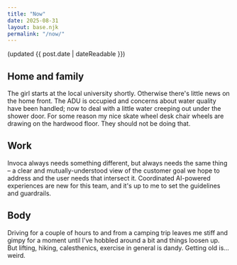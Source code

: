 ```yaml
---
title: "Now"
date: 2025-08-31
layout: base.njk
permalink: "/now/"
---
```

(updated {{ post.date | dateReadable }})

## Home and family

The girl starts at the local university shortly. Otherwise there's little news on the home front. The ADU is occupied and concerns about water quality have been handled; now to deal with a little water creeping out under the shower door. For some reason my nice skate wheel desk chair wheels are drawing on the hardwood floor. They should not be doing that.

## Work

Invoca always needs something different, but always needs the same thing – a clear and mutually-understood view of the customer goal we hope to address and the user needs that intersect it. Coordinated AI-powered experiences are new for this team, and it's up to me to set the guidelines and guardrails.

## Body

Driving for a couple of hours to and from a camping trip leaves me stiff and gimpy for a moment until I've hobbled around a bit and things loosen up. But lifting, hiking, calesthenics, exercise in general is dandy. Getting old is…weird.